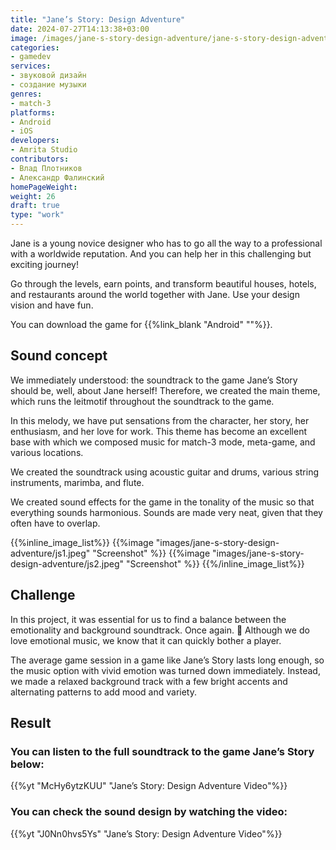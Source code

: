 ```yaml
---
title: "Jane’s Story: Design Adventure"
date: 2024-07-27T14:13:38+03:00
image: /images/jane-s-story-design-adventure/jane-s-story-design-adventure-thumb.webp
categories:
- gamedev
services:
- звуковой дизайн
- создание музыки
genres:
- match-3
platforms:
- Android
- iOS
developers:
- Amrita Studio
contributors:
- Влад Плотников
- Александр Фалинский
homePageWeight:
weight: 26
draft: true
type: "work"
---
```


Jane is a young novice designer who has to go all the way to a professional with a worldwide reputation. And you can help her in this challenging but exciting journey!

Go through the levels, earn points, and transform beautiful houses, hotels, and restaurants around the world together with Jane. Use your design vision and have fun.

You can download the game for {{%link_blank "Android" ""%}}.

## Sound concept

We immediately understood: the soundtrack to the game Jane’s Story should be, well, about Jane herself! Therefore, we created the main theme, which runs the leitmotif throughout the soundtrack to the game.

In this melody, we have put sensations from the character, her story, her enthusiasm, and her love for work. This theme has become an excellent base with which we composed music for match-3 mode, meta-game, and various locations.

We created the soundtrack using acoustic guitar and drums, various string instruments, marimba, and flute.

We created sound effects for the game in the tonality of the music so that everything sounds harmonious. Sounds are made very neat, given that they often have to overlap.

{{%inline_image_list%}}
{{%image "images/jane-s-story-design-adventure/js1.jpeg" "Screenshot" %}}
{{%image "images/jane-s-story-design-adventure/js2.jpeg" "Screenshot" %}}
{{%/inline_image_list%}}

## Challenge

In this project, it was essential for us to find a balance between the emotionality and background soundtrack. Once again. 🙂 Although we do love emotional music, we know that it can quickly bother a player.

The average game session in a game like Jane’s Story lasts long enough, so the music option with vivid emotion was turned down immediately. Instead, we made a relaxed background track with a few bright accents and alternating patterns to add mood and variety.

## Result

### You can listen to the full soundtrack to the game Jane’s Story below:

{{%yt "McHy6ytzKUU" "Jane’s Story: Design Adventure Video"%}}

### You can check the sound design by watching the video:

{{%yt "J0Nn0hvs5Ys" "Jane’s Story: Design Adventure Video"%}}